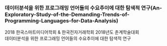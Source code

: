 ### 데이터분석을 위한 프로그래밍 언어들의 수요추이에 대한 탐색적 연구(An-Exploratory-Study-of-the-Demanding-Trends-of-Programming-Languages-for-Data-Analysis)
2018 한국스마트미디어학회 &amp; 한국전자거래학회 2018년도 춘계학술대회 <br>
데이터분석을 위한 프로그래밍 언어들의 수요추이에 대한 탐색적 연구
